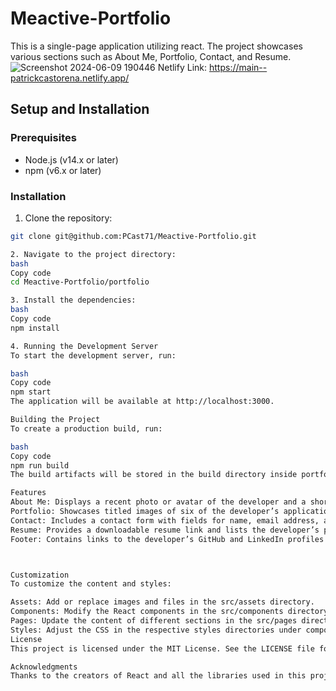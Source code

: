 
# Meactive-Portfolio

This is a single-page application utilizing react. The project showcases various sections such as About Me, Portfolio, Contact, and Resume.
![Screenshot 2024-06-09 190446](https://github.com/PCast71/Meactive-Portfolio/assets/141694878/ed9d4ab9-9ed7-4665-8f2b-5d610fad4940)
Netlify Link: https://main--patrickcastorena.netlify.app/



## Setup and Installation

### Prerequisites

- Node.js (v14.x or later)
- npm (v6.x or later)

### Installation

1. Clone the repository:

```bash
git clone git@github.com:PCast71/Meactive-Portfolio.git

2. Navigate to the project directory:
bash
Copy code
cd Meactive-Portfolio/portfolio

3. Install the dependencies:
bash
Copy code
npm install

4. Running the Development Server
To start the development server, run:

bash
Copy code
npm start
The application will be available at http://localhost:3000.

Building the Project
To create a production build, run:

bash
Copy code
npm run build
The build artifacts will be stored in the build directory inside portfolio.

Features
About Me: Displays a recent photo or avatar of the developer and a short bio.
Portfolio: Showcases titled images of six of the developer’s applications with links to both the deployed applications and the corresponding GitHub repositories.
Contact: Includes a contact form with fields for name, email address, and message. Validates required fields and email format.
Resume: Provides a downloadable resume link and lists the developer’s proficiencies.
Footer: Contains links to the developer’s GitHub and LinkedIn profiles.



Customization
To customize the content and styles:

Assets: Add or replace images and files in the src/assets directory.
Components: Modify the React components in the src/components directory.
Pages: Update the content of different sections in the src/pages directory.
Styles: Adjust the CSS in the respective styles directories under components and pages.
License
This project is licensed under the MIT License. See the LICENSE file for details.

Acknowledgments
Thanks to the creators of React and all the libraries used in this project.
